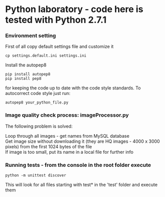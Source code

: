 # Python laboratory - code here is tested with Python 2.7.1

### Environment setting

First of all copy default settings file and customize it

```shell
cp settings.default.ini settings.ini
```

Install the autopep8 

```shell
pip install autopep8
pip install pep8
```

for keeping the code up to date with the code style standards. To autocorrect code style just run:


```shell
autopep8 your_python_file.py
```

### Image quality check process: imageProcessor.py

The following problem is solved: 

Loop through all images  - get names from MySQL database   
Get image size without downloading it (they are HQ images - 4000 x 3000 pixels) from the first 1024 bytes of the file  
If image is too small, put its name in a local file for further info

### Running tests - from the console in the root folder execute 

```shell
python -m unittest discover
```

This will look for all files starting with test\* in the 'test' folder and execute them 
